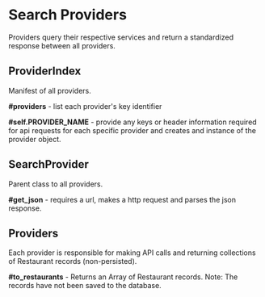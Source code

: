 # Search Providers

Providers query their respective services and return a standardized response between all providers.

## ProviderIndex

Manifest of all providers.

<b>#providers</b> - list each provider's key identifier

<b>#self.PROVIDER_NAME</b> - provide any keys or header information required for api requests for each specific provider and creates and instance of the provider object.

## SearchProvider

Parent class to all providers.

<b>#get_json</b> - requires a url, makes a http request and parses the json response.


## Providers

Each provider is responsible for making API calls and returning collections of Restaurant records (non-persisted).

<b>#to_restaurants</b> - Returns an Array of Restaurant records. Note: The records have not been saved to the database.
